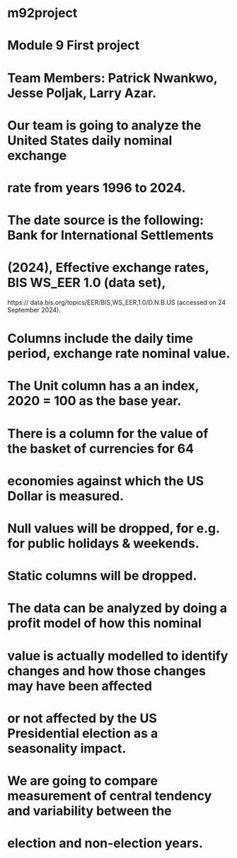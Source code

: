 # m92project
# Module 9 First project
# Team Members: Patrick Nwankwo, Jesse Poljak, Larry Azar.
# Our team is going to analyze the United States daily nominal exchange 
# rate from years 1996 to 2024.
# The date source is the following: Bank for International Settlements 
# (2024), Effective exchange rates, BIS WS_EER 1.0 (data set), 
https:// data.bis.org/topics/EER/BIS,WS_EER,1.0/D.N.B.US (accessed on 24 September 2024).
# Columns include the daily time period, exchange rate nominal value.
# The Unit column has a an index, 2020 = 100 as the base year.
# There is a column for the value of the basket of currencies for 64 
# economies against which the US Dollar is measured. 
# Null values will be dropped, for e.g. for public holidays & weekends. 
# Static columns will be dropped.
# The data can be analyzed by doing a profit model of how this nominal 
# value is actually modelled to identify changes and how those changes may have been affected 
# or not affected by the US Presidential election as a seasonality impact.
# We are going to compare measurement of central tendency and variability between the 
# election and non-election years. 
  